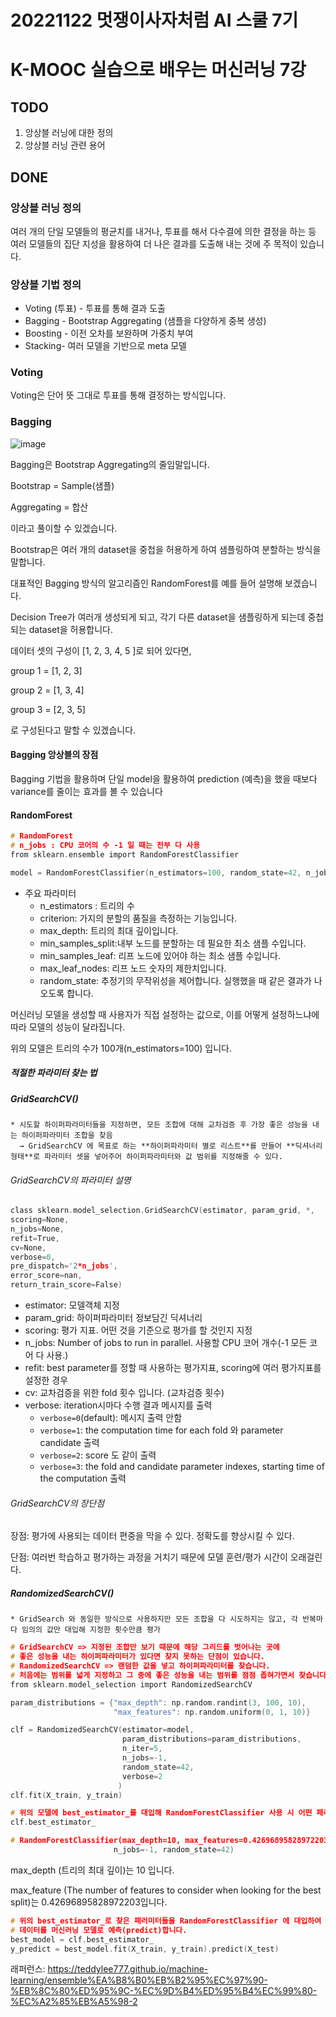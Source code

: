 # 20221122 멋쟁이사자처럼 AI 스쿨 7기
# K-MOOC 실습으로 배우는 머신러닝 7강

## TODO
1. 앙상블 러닝에 대한 정의
2. 앙상블 러닝 관련 용어

## DONE

### 앙상블 러닝 정의
여러 개의 단일 모델들의 평균치를 내거나, 투표를 해서 다수결에 의한 결정을 하는 등 여러 모델들의 집단 지성을 활용하여 더 나은 결과를 도출해 내는 것에 주 목적이 있습니다.

### 앙상블 기법 정의
* Voting (투표) - 투표를 통해 결과 도출
* Bagging - Bootstrap Aggregating (샘플을 다양하게 중복 생성)
* Boosting - 이전 오차를 보완하며 가중치 부여
* Stacking- 여러 모델을 기반으로 meta 모델

### Voting
Voting은 단어 뜻 그대로 투표를 통해 결정하는 방식입니다.

### Bagging
![image](https://user-images.githubusercontent.com/88615790/203268107-8cfa3e8b-c7d7-4ffe-bfe9-5f9468ecd92b.png)

Bagging은 Bootstrap Aggregating의 줄임말입니다.

Bootstrap = Sample(샘플)

Aggregating = 합산

이라고 풀이할 수 있겠습니다.

Bootstrap은 여러 개의 dataset을 중첩을 허용하게 하여 샘플링하여 분할하는 방식을 말합니다.

대표적인 Bagging 방식의 알고리즘인 RandomForest를 예를 들어 설명해 보겠습니다.

Decision Tree가 여러개 생성되게 되고, 각기 다른 dataset을 샘플링하게 되는데 중첩되는 dataset을 허용합니다.

데이터 셋의 구성이 [1, 2, 3, 4, 5 ]로 되어 있다면,

group 1 = [1, 2, 3]

group 2 = [1, 3, 4]

group 3 = [2, 3, 5]

로 구성된다고 말할 수 있겠습니다.

#### Bagging 앙상블의 장점
Bagging 기법을 활용하며 단일 model을 활용하여 prediction (예측)을 했을 때보다 variance를 줄이는 효과를 볼 수 있습니다

#### RandomForest

```c
# RandomForest
# n_jobs : CPU 코어의 수 -1 일 때는 전부 다 사용
from sklearn.ensemble import RandomForestClassifier

model = RandomForestClassifier(n_estimators=100, random_state=42, n_jobs=-1)
```

* 주요 파라미터
    * n_estimators : 트리의 수
    * criterion: 가지의 분할의 품질을 측정하는 기능입니다.
    * max_depth: 트리의 최대 깊이입니다.
    * min_samples_split:내부 노드를 분할하는 데 필요한 최소 샘플 수입니다.
    * min_samples_leaf: 리프 노드에 있어야 하는 최소 샘플 수입니다.
    * max_leaf_nodes: 리프 노드 숫자의 제한치입니다.
    * random_state: 추정기의 무작위성을 제어합니다. 실행했을 때 같은 결과가 나오도록 합니다.

머신러닝 모델을 생성할 때 사용자가 직접 설정하는 값으로, 이를 어떻게 설정하느냐에 따라 모델의 성능이 달라집니다.

위의 모델은 트리의 수가 100개(n_estimators=100) 입니다.

##### 적절한 파라미터 찾는 법

##### GridSearchCV()
    * 시도할 하이퍼파라미터들을 지정하면, 모든 조합에 대해 교차검증 후 가장 좋은 성능을 내는 하이퍼파라미터 조합을 찾음
      → GridSearchCV 에 목표로 하는 **하이퍼파라미터 별로 리스트**를 만들어 **딕셔너리 형태**로 파라미터 셋을 넣어주어 하이퍼파라미터와 값 범위를 지정해줄 수 있다.

###### GridSearchCV의 파라미터 설명
```c
class sklearn.model_selection.GridSearchCV(estimator, param_grid, *, 
scoring=None, 
n_jobs=None, 
refit=True, 
cv=None, 
verbose=0, 
pre_dispatch='2*n_jobs', 
error_score=nan, 
return_train_score=False)
```
   * estimator: 모델객체 지정
   * param_grid: 하이퍼파라미터 정보담긴 딕셔너리
   * scoring: 평가 지표. 어떤 것을 기준으로 평가를 할 것인지 지정
   * n_jobs: Number of jobs to run in parallel. 사용할 CPU 코어 개수(-1 모든 코어 다 사용.)
   * refit: best parameter를 정할 때 사용하는 평가지표, scoring에 여러 평가지표를 설정한 경우
   * cv: 교차검증을 위한 fold 횟수 입니다. (교차검증 횟수)
   * verbose: iteration시마다 수행 결과 메시지를 출력
      - `verbose=0`(default): 메시지 출력 안함
      - `verbose=1`: the computation time for each fold 와 parameter candidate 출력
      - `verbose=2`: score 도 같이 출력
      - `verbose=3`: the fold and candidate parameter indexes, starting time of the computation 출력

###### GridSearchCV의 장단점
장점: 평가에 사용되는 데이터 편중을 막을 수 있다. 정확도를 향상시킬 수 있다.

단점: 여러번 학습하고 평가하는 과정을 거치기 때문에 모델 훈련/평가 시간이 오래걸린다.
##### RandomizedSearchCV()
    * GridSearch 와 동일한 방식으로 사용하지만 모든 조합을 다 시도하지는 않고, 각 반복마다 임의의 값만 대입해 지정한 횟수만큼 평가

```c
# GridSearchCV => 지정된 조합만 보기 때문에 해당 그리드를 벗어나는 곳에 
# 좋은 성능을 내는 하이퍼파라미터가 있다면 찾지 못하는 단점이 있습니다.
# RandomizedSearchCV => 랜덤한 값을 넣고 하이퍼파라미터를 찾습니다. 
# 처음에는 범위를 넓게 지정하고 그 중에 좋은 성능을 내는 범위를 점점 좁혀가면서 찾습니다.
from sklearn.model_selection import RandomizedSearchCV

param_distributions = {"max_depth": np.random.randint(3, 100, 10), 
                       "max_features": np.random.uniform(0, 1, 10)}

clf = RandomizedSearchCV(estimator=model, 
                         param_distributions=param_distributions,
                         n_iter=5,
                         n_jobs=-1,
                         random_state=42,
                         verbose=2
                        )
clf.fit(X_train, y_train)
```

```c
# 위의 모델에 best_estimator_를 대입해 RandomForestClassifier 사용 시 어떤 패러미터가 가장 좋은 성능을 내는지를 알려줍니다.
clf.best_estimator_

# RandomForestClassifier(max_depth=10, max_features=0.42696895828972203,
                       n_jobs=-1, random_state=42)
```
max_depth (트리의 최대 깊이)는 10 입니다.

max_feature (The number of features to consider when looking for the best split)는 0.42696895828972203입니다.


```c
# 위의 best_estimator_로 찾은 패러미터들을 RandomForestClassifier 에 대입하여 예측한 데이터를 머신러닝 모델로 학습(fit)합니다.
# 데이터를 머신러닝 모델로 예측(predict)합니다.
best_model = clf.best_estimator_
y_predict = best_model.fit(X_train, y_train).predict(X_test)
```


래퍼런스:
https://teddylee777.github.io/machine-learning/ensemble%EA%B8%B0%EB%B2%95%EC%97%90-%EB%8C%80%ED%95%9C-%EC%9D%B4%ED%95%B4%EC%99%80-%EC%A2%85%EB%A5%98-2
